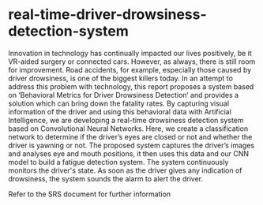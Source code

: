 # real-time-driver-drowsiness-detection-system

Innovation in technology has continually impacted our lives positively, be it VR-aided surgery or connected cars. However, as always, there is still room for improvement. Road accidents, for
example, especially those caused by driver drowsiness, is one of the biggest killers today. In an attempt to address this problem with technology, this report proposes a system based on
‘Behavioral Metrics for Driver Drowsiness Detection’ and provides a solution which can bring down the fatality rates. By capturing visual information of the driver and using this behavioral
data with Artificial Intelligence, we are developing a real-time drowsiness detection system based on Convolutional Neural Networks. Here, we create a classification network to determine
if the driver’s eyes are closed or not and whether the driver is yawning or not. The proposed system captures the driver’s images and analyses eye and mouth positions, it then uses this data
and our CNN model to build a fatigue detection system. The system continuously monitors the driver's state. As soon as the driver gives any indication of drowsiness, the system sounds the
alarm to alert the driver.

Refer to the SRS document for further information
